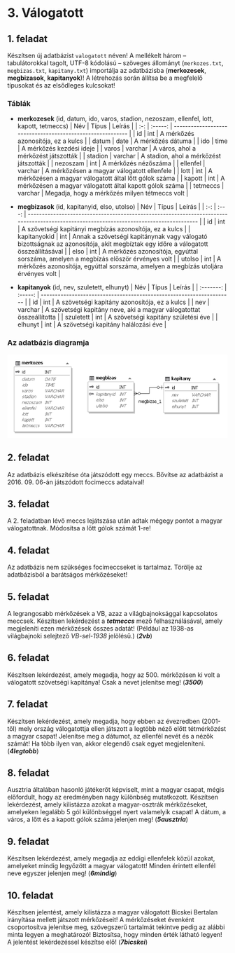 # 3. Válogatott

## 1. feladat
Készítsen új adatbázist `valogatott` néven!
A mellékelt három – tabulátorokkal tagolt, UTF-8 kódolású – szöveges állományt (`merkozes.txt`, `megbizas.txt`,
`kapitany.txt`) importálja az adatbázisba (**merkozesek**,
**megbizasok**, **kapitanyok**)! A létrehozás során állítsa be a megfelelő típusokat és az elsődleges kulcsokat!

### Táblák
- **merkozesek** (id, datum, ido, varos, stadion, nezoszam, ellenfel, lott, kapott, tetmeccs)
| Név          | Típus   | Leírás                                                     |
| :-:          | :-----: | ---------------------------------------------------------- |
| id           | int     | A mérkőzés azonosítója, ez a kulcs                         |
| datum        | date    | A mérkőzés dátuma                                          |
| ido          | time    | A mérkőzés kezdési ideje                                   |
| varos        | varchar | A város, ahol a mérkőzést játszották                       |
| stadion      | varchar | A stadion, ahol a mérkőzést játszották                     |
| nezoszam     | int     | A mérkőzés nézőszáma                                       | 
| ellenfel     | varchar | A mérkőzésen a magyar válogatott ellenfele                 |
| lott         | int     | A mérkőzésen a magyar válogatott által lőtt gólok száma    |
| kapott       | int     | A mérkőzésen a magyar válogatott által kapott gólok száma  |
| tetmeccs     | varchar | Megadja, hogy a mérkőzés milyen tétmeccs volt              |

- **megbizasok** (id, kapitanyid, elso, utolso)
| Név | Típus | Leírás                                                                                                                                  |
| :-: | :---: | --------------------------------------------------------------------------------------------------------------------------------------- |
| id  | int   | A szövetségi kapitányi megbízás azonosítója, ez a kulcs                                                                                 |
| kapitanyokid | int | Annak a szövetségi kapitánynak vagy válogató bizottságnak az azonosítója, akit megbíztak egy időre a válogatott összeállításával |
| elso | int | A mérkőzés azonosítója, egyúttal sorszáma, amelyen a megbízás először érvényes volt                                                      |
| utolso | int | A mérkőzés azonosítója, egyúttal sorszáma, amelyen a megbízás utoljára érvényes volt                                                   |

- **kapitanyok** (id, nev, szuletett, elhunyt)
| Név       | Típus   | Leírás                                                               |
| :-------: | :-----: | -------------------------------------------------------------------- |
| id        | int     | A szövetségi kapitány azonosítója, ez a kulcs                        |
| nev       | varchar | A szövetségi kapitány neve, aki a magyar válogatottat összeállította |
| szuletett | int     | A szövetségi kapitány születési éve                                  |
| elhunyt   | int     | A szövetségi kapitány halálozási éve                                 |

### Az adatbázis diagramja
![táblák](diagram.png)

## 2. feladat
Az adatbázis elkészítése óta játszódott egy meccs. Bővítse az adatbázist a 2016. 09. 06-án
játszódott focimeccs adataival!

## 3. feladat
A 2. feladatban lévő meccs lejátszása után adtak mégegy pontot a magyar válogatottnak.
Módosítsa a lőtt gólok számát 1-re!

## 4. feladat
Az adatbázis nem szükséges focimeccseket is tartalmaz.
Törölje az adatbázisból a barátságos mérkőzéseket!

## 5. feladat
A legrangosabb mérkőzések a VB, azaz a világbajnoksággal kapcsolatos meccsek.
Készítsen lekérdezést a ***tetmeccs*** mező felhasználásával, amely megjeleníti ezen
mérkőzések összes adatát! (Például az 1938-as világbajnoki selejtező *VB-sel-1938*
jelölésű.) (***2vb***)

## 6. feladat
Készítsen lekérdezést, amely megadja, hogy az 500. mérkőzésen ki volt a válogatott
szövetségi kapitánya! Csak a nevet jelenítse meg! (***3500***)

## 7. feladat
Készítsen lekérdezést, amely megadja, hogy ebben az évezredben (2001-től) mely ország
válogatottja ellen játszott a legtöbb néző előtt tétmérkőzést a magyar csapat! Jelenítse meg
a dátumot, az ellenfél nevét és a nézők számát! Ha több ilyen van, akkor elegendő csak
egyet megjeleníteni. (***4legtobb***)

## 8. feladat
Ausztria általában hasonló játékerőt képviselt, mint a magyar csapat, mégis előfordult, hogy
az eredményben nagy különbség mutatkozott. Készítsen lekérdezést, amely kilistázza
azokat a magyar-osztrák mérkőzéseket, amelyeken legalább 5 gól különbséggel nyert
valamelyik csapat! A dátum, a város, a lőtt és a kapott gólok száma jelenjen meg!
(***5ausztria***)

## 9. feladat
Készítsen lekérdezést, amely megadja az eddigi ellenfelek közül azokat, amelyeket mindig
legyőzött a magyar válogatott! Minden érintett ellenfél neve egyszer jelenjen meg!
(***6mindig***)

## 10. feladat
Készítsen jelentést, amely kilistázza a magyar válogatott Bicskei Bertalan irányítása mellett
játszott mérkőzéseit! A mérkőzéseket évenként csoportosítva jelenítse
meg, szövegszerű tartalmát tekintve
pedig az alábbi minta legyen a meghatározó! Biztosítsa, hogy minden
érték látható legyen! A jelentést lekérdezéssel készítse elő! (***7bicskei***)
